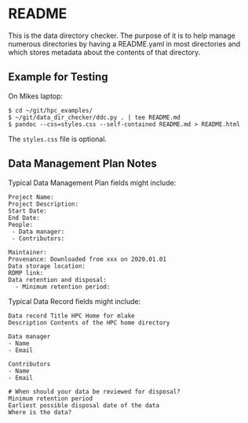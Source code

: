 # README 

This is the data directory checker. The purpose of it is to help manage 
numerous directories by having a README.yaml in most directories and which 
stores metadata about the contents of that directory.

## Example for Testing

On Mikes laptop:

    $ cd ~/git/hpc_examples/
    $ ~/git/data_dir_checker/ddc.py . | tee README.md
    $ pandoc --css=styles.css --self-contained README.md > README.html

The `styles.css` file is optional.

## Data Management Plan Notes

Typical Data Management Plan fields might include:

    Project Name: 
    Project Description:
    Start Date: 
    End Date:
    People:
     - Data manager: 
     - Contributors:
      
    Maintainer: 
    Provenance: Downloaded from xxx on 2020.01.01
    Data storage location: 
    RDMP link: 
    Data retention and disposal:
      - Minimum retention period:

Typical Data Record fields might include:

    Data record Title HPC Home for mlake
    Description Contents of the HPC home directory 

    Data manager
    - Name
    - Email

    Contributors
    - Name
    - Email

    # When should your data be reviewed for disposal?
    Minimum retention period
    Earliest possible disposal date of the data
    Where is the data?



